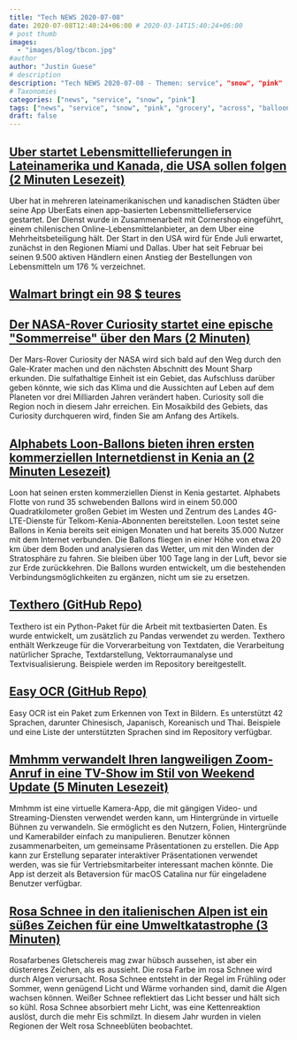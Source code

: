```yaml
---
title: "Tech NEWS 2020-07-08"
date: 2020-07-08T12:40:24+06:00 # 2020-03-14T15:40:24+06:00
# post thumb
images:
  - "images/blog/tbcon.jpg"
#author
author: "Justin Guese"
# description
description: "Tech NEWS 2020-07-08 - Themen: service", "snow", "pink"
# Taxonomies
categories: ["news", "service", "snow", "pink"]
tags: ["news", "service", "snow", "pink", "grocery", "across", "balloons"]
draft: false
---
```


## [Uber startet Lebensmittellieferungen in Lateinamerika und Kanada, die USA sollen folgen (2 Minuten Lesezeit)](https://www.reuters.com/article/us-uber-groceries-idUSKBN2481LN/1/010001732debe5d6-0d5ca683-97dc-4318-a9b1-c296dbbcd96c-000000/sGlcYJ4Icv4iV-7JcBwp-qNtWtUwAx0gsURBksspEEs=148)

 Uber hat in mehreren lateinamerikanischen und kanadischen Städten über seine App UberEats einen app-basierten Lebensmittellieferservice gestartet. Der Dienst wurde in Zusammenarbeit mit Cornershop eingeführt, einem chilenischen Online-Lebensmittelanbieter, an dem Uber eine Mehrheitsbeteiligung hält. Der Start in den USA wird für Ende Juli erwartet, zunächst in den Regionen Miami und Dallas. Uber hat seit Februar bei seinen 9.500 aktiven Händlern einen Anstieg der Bestellungen von Lebensmitteln um 176 % verzeichnet.

## [Walmart bringt ein 98 $ teures](https://www.geekwire.com/2020/walmart-launch-98-year-amazon-prime-competitor-grocery-deliveries-perks//1/010001732debe5d6-0d5ca683-97dc-4318-a9b1-c296dbbcd96c-000000/tbOBlSyip6RM83bUsyPiUjTHBf47VfCXFoEpi7hmNN0=148)



## [Der NASA-Rover Curiosity startet eine epische "Sommerreise" über den Mars (2 Minuten)](https://www.cnet.com/news/nasa-mars-curiosity-rover-starts-epic-summer-road-trip-across-red-planet/1/010001732debe5d6-0d5ca683-97dc-4318-a9b1-c296dbbcd96c-000000/b5-JLowFIiHGdegmFOVx0kvigIzngJdAKv_8lZaw67Y=148)

 Der Mars-Rover Curiosity der NASA wird sich bald auf den Weg durch den Gale-Krater machen und den nächsten Abschnitt des Mount Sharp erkunden. Die sulfathaltige Einheit ist ein Gebiet, das Aufschluss darüber geben könnte, wie sich das Klima und die Aussichten auf Leben auf dem Planeten vor drei Milliarden Jahren verändert haben. Curiosity soll die Region noch in diesem Jahr erreichen. Ein Mosaikbild des Gebiets, das Curiosity durchqueren wird, finden Sie am Anfang des Artikels.

## [Alphabets Loon-Ballons bieten ihren ersten kommerziellen Internetdienst in Kenia an (2 Minuten Lesezeit)](https://www.theverge.com/2020/7/7/21315961/alphabet-loon-balloons-internet-kenya-telkom-4g-remote-areas?scrolla=5eb6d68b7fedc32c19ef33b4/1/010001732debe5d6-0d5ca683-97dc-4318-a9b1-c296dbbcd96c-000000/vP0G4SAbeSHUFBD0ddwpwEccDHO78gXN-hxZAAME7f4=148)

 Loon hat seinen ersten kommerziellen Dienst in Kenia gestartet. Alphabets Flotte von rund 35 schwebenden Ballons wird in einem 50.000 Quadratkilometer großen Gebiet im Westen und Zentrum des Landes 4G-LTE-Dienste für Telkom-Kenia-Abonnenten bereitstellen. Loon testet seine Ballons in Kenia bereits seit einigen Monaten und hat bereits 35.000 Nutzer mit dem Internet verbunden. Die Ballons fliegen in einer Höhe von etwa 20 km über dem Boden und analysieren das Wetter, um mit den Winden der Stratosphäre zu fahren. Sie bleiben über 100 Tage lang in der Luft, bevor sie zur Erde zurückkehren. Die Ballons wurden entwickelt, um die bestehenden Verbindungsmöglichkeiten zu ergänzen, nicht um sie zu ersetzen.

## [Texthero (GitHub Repo)](https://github.com/jbesomi/texthero/1/010001732debe5d6-0d5ca683-97dc-4318-a9b1-c296dbbcd96c-000000/j9Nn9ncYym2JLO9yBgHHxfsYHFM5SqMSYOpUD0ALhAo=148)

 Texthero ist ein Python-Paket für die Arbeit mit textbasierten Daten. Es wurde entwickelt, um zusätzlich zu Pandas verwendet zu werden. Texthero enthält Werkzeuge für die Vorverarbeitung von Textdaten, die Verarbeitung natürlicher Sprache, Textdarstellung, Vektorraumanalyse und Textvisualisierung. Beispiele werden im Repository bereitgestellt.

## [Easy OCR (GitHub Repo)](https://github.com/JaidedAI/EasyOCR/1/010001732debe5d6-0d5ca683-97dc-4318-a9b1-c296dbbcd96c-000000/2f2NqZCeH0XE8Y2TscB9vChYk-W3VPfLeYNyrtvBf1g=148)

 Easy OCR ist ein Paket zum Erkennen von Text in Bildern. Es unterstützt 42 Sprachen, darunter Chinesisch, Japanisch, Koreanisch und Thai. Beispiele und eine Liste der unterstützten Sprachen sind im Repository verfügbar.

## [Mmhmm verwandelt Ihren langweiligen Zoom-Anruf in eine TV-Show im Stil von Weekend Update (5 Minuten Lesezeit)](https://www.theverge.com/2020/7/7/21314035/mmhmm-personal-video-presence-beta-phil-libin-sequoia-app?scrolla=5eb6d68b7fedc32c19ef33b4/1/010001732debe5d6-0d5ca683-97dc-4318-a9b1-c296dbbcd96c-000000/-5IjAhs-WxQKPjuDtTYOuwtOm2lUQX4MwATPvH0d86U=148)

 Mmhmm ist eine virtuelle Kamera-App, die mit gängigen Video- und Streaming-Diensten verwendet werden kann, um Hintergründe in virtuelle Bühnen zu verwandeln. Sie ermöglicht es den Nutzern, Folien, Hintergründe und Kamerabilder einfach zu manipulieren. Benutzer können zusammenarbeiten, um gemeinsame Präsentationen zu erstellen. Die App kann zur Erstellung separater interaktiver Präsentationen verwendet werden, was sie für Vertriebsmitarbeiter interessant machen könnte. Die App ist derzeit als Betaversion für macOS Catalina nur für eingeladene Benutzer verfügbar.

## [Rosa Schnee in den italienischen Alpen ist ein süßes Zeichen für eine Umweltkatastrophe (3 Minuten)](https://earther.gizmodo.com/pink-snow-in-the-italian-alps-is-a-cute-sign-of-environ-1844279404/1/010001732debe5d6-0d5ca683-97dc-4318-a9b1-c296dbbcd96c-000000/8SzvbESx9YHag9uf9XsgGRv9YWxWlzwVb2d8OOlC5RI=148)

 Rosafarbenes Gletschereis mag zwar hübsch aussehen, ist aber ein düstereres Zeichen, als es aussieht. Die rosa Farbe im rosa Schnee wird durch Algen verursacht. Rosa Schnee entsteht in der Regel im Frühling oder Sommer, wenn genügend Licht und Wärme vorhanden sind, damit die Algen wachsen können. Weißer Schnee reflektiert das Licht besser und hält sich so kühl. Rosa Schnee absorbiert mehr Licht, was eine Kettenreaktion auslöst, durch die mehr Eis schmilzt. In diesem Jahr wurden in vielen Regionen der Welt rosa Schneeblüten beobachtet.

